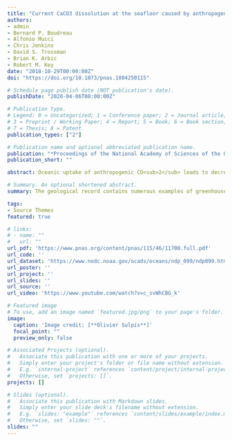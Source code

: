 ```yaml
---
title: "Current CaCO3 dissolution at the seafloor caused by anthropogenic CO2"
authors:
- admin
- Bernard P. Boudreau
- Alfonso Mucci
- Chris Jenkins
- David S. Trossman
- Brian K. Arbic
- Robert M. Key
date: "2018-10-29T00:00:00Z"
doi: "https://doi.org/10.1073/pnas.1804250115"

# Schedule page publish date (NOT publication's date).
publishDate: "2020-04-06T00:00:00Z"

# Publication type.
# Legend: 0 = Uncategorized; 1 = Conference paper; 2 = Journal article;
# 3 = Preprint / Working Paper; 4 = Report; 5 = Book; 6 = Book section;
# 7 = Thesis; 8 = Patent
publication_types: ["2"]

# Publication name and optional abbreviated publication name.
publication: "*Proceedings of the National Academy of Sciences of the United States of America, 115*(46), 11700-11705"
publication_short: ""

abstract: Oceanic uptake of anthropogenic CO<sub>2</sub> leads to decreased pH, carbonate ion concentration, and saturation state with respect to CaCO<sub>3</sub> minerals, causing increased dissolution of these minerals at the deep seafloor. This additional dissolution will figure prominently in the neutralization of man made CO<sub>2</sub>. However, there has been no concerted assessment of the current extent of anthropogenic CaCO<sub>3</sub> dissolution at the deep seafloor. Here, recent databases of bottom water chemistry, benthic currents, and CaCO<sub>3</sub> content of deep sea sediments are combined with a rate model to derive the global distribution of benthic calcite dissolution rates and obtain primary confirmation of an anthropogenic component. By comparing preindustrial with present day rates, we determine that significant anthropogenic dissolution now occurs in the western North Atlantic, amounting to 40 100% of the total seafloor dissolution at its most intense locations. At these locations, the calcite compensation depth has risen 300 m. Increased benthic dissolution was also revealed at various hot spots in the southern extent of the Atlantic, Indian, and Pacific Oceans. Our findings place constraints on future predictions of ocean acidification, are consequential to the fate of benthic calcifiers, and indicate that a by product of human activities is currently altering the geological record of the deep sea.

# Summary. An optional shortened abstract.
summary: The geological record contains numerous examples of greenhouse periods and ocean acidification episodes, where the spreading of corrosive (CO<sub>2</sub> enriched) bottom waters enhances the dissolution of CaCO<sub>3</sub> minerals delivered to the seafloor or contained within deep sea sediments. The dissolution of sedimentary CaCO<sub>3</sub> neutralizes excess CO<sub>2</sub>, thus preventing runaway acidification, and acts as a negative feedback mechanism in regulating atmospheric CO<sub>2</sub> levels over timescales of centuries to millennia. We report here the first signs of CaCO<sub>3</sub> dissolution at the seafloor caused by man made CO<sub>2</sub>. This dissolution is already occurring at various locations in the deep ocean, particularly in the northern Atlantic and near the Southern Ocean, where the bottom waters are young and rich in anthropogenic CO2.

tags:
- Source Themes
featured: true

# links:
# - name: ""
#   url: ""
url_pdf: 'https://www.pnas.org/content/pnas/115/46/11700.full.pdf'
url_code: ''
url_dataset: 'https://www.nodc.noaa.gov/ocads/oceans/ndp_099/ndp099.html'
url_poster: ''
url_project: ''
url_slides: ''
url_source: ''
url_video: 'https://www.youtube.com/watch?v=c_svWhCBG_k'

# Featured image
# To use, add an image named `featured.jpg/png` to your page's folder. 
image:
  caption: 'Image credit: [**Olivier Sulpis**]'
  focal_point: ""
  preview_only: false

# Associated Projects (optional).
#   Associate this publication with one or more of your projects.
#   Simply enter your project's folder or file name without extension.
#   E.g. `internal-project` references `content/project/internal-project/index.md`.
#   Otherwise, set `projects: []`.
projects: []

# Slides (optional).
#   Associate this publication with Markdown slides.
#   Simply enter your slide deck's filename without extension.
#   E.g. `slides: "example"` references `content/slides/example/index.md`.
#   Otherwise, set `slides: ""`.
slides: ""
---
```

